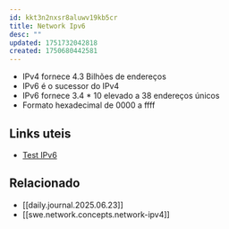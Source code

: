 ```yaml
---
id: kkt3n2nxsr8aluwv19kb5cr
title: Network Ipv6
desc: ""
updated: 1751732042818
created: 1750680442581
---
```


- IPv4 fornece 4.3 Bilhões de endereços
- IPv6 é o sucessor do IPv4
- IPv6 fornece 3.4 \* 10 elevado a 38 endereços únicos
- Formato hexadecimal de 0000 a ffff

## Links uteis

- [Test IPv6](https://test-ipv6.com)

## Relacionado

- [[daily.journal.2025.06.23]]
- [[swe.network.concepts.network-ipv4]]
